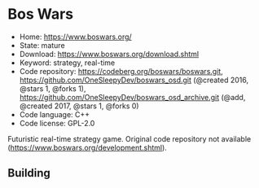 # Bos Wars

- Home: https://www.boswars.org/
- State: mature
- Download: https://www.boswars.org/download.shtml
- Keyword: strategy, real-time
- Code repository: https://codeberg.org/boswars/boswars.git, https://github.com/OneSleepyDev/boswars_osd.git (@created 2016, @stars 1, @forks 1), https://github.com/OneSleepyDev/boswars_osd_archive.git (@add, @created 2017, @stars 1, @forks 0)
- Code language: C++
- Code license: GPL-2.0

Futuristic real-time strategy game.
Original code repository not available (https://www.boswars.org/development.shtml).

## Building
